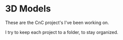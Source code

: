 # 3D Models
These are the CnC project's I've been working on.

I try to keep each project to a folder, to stay organized.
